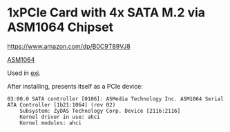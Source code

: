 # 1xPCIe Card with 4x SATA M.2 via ASM1064 Chipset

https://www.amazon.com/dp/B0C9T89VJ8


[ASM1064](https://www.asmedia.com.tw/product/A58yQC9Sp5qg6TrF/58dYQ8bxZ4UR9wG5)

Used in [exi](exi/).

After installing, presents itself as a PCIe device:
```
03:00.0 SATA controller [0106]: ASMedia Technology Inc. ASM1064 Serial ATA Controller [1b21:1064] (rev 02)
	Subsystem: ZyDAS Technology Corp. Device [2116:2116]
	Kernel driver in use: ahci
	Kernel modules: ahci
```
